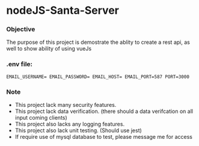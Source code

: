 # nodeJS-Santa-Server

### Objective
The purpose of this project is demostrate the ablity
to create a rest api, as well to show ability of using vueJs

### .env file:
`
EMAIL_USERNAME=
EMAIL_PASSWORD=
EMAIL_HOST=
EMAIL_PORT=587
PORT=3000
`
### Note
- This project lack many security features.
- This project lack data verification. (there should a data verifcation on all input coming clients)
- This project also lacks any logging features.
- This project also lack unit testing.  (Should use jest)
- If require use of mysql database to test, please message me for access
